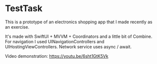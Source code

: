 # TestTask

This is a prototype of an electronics shopping app that I made recently as an exercise.

It's made with SwiftUI + MVVM + Coordinators and a little bit of Combine. For navigation I used UINavigationControllers and UIHostingViewControllers. Network service uses async / await. 

Video demonstration: https://youtu.be/6sht1GtK5Vk
